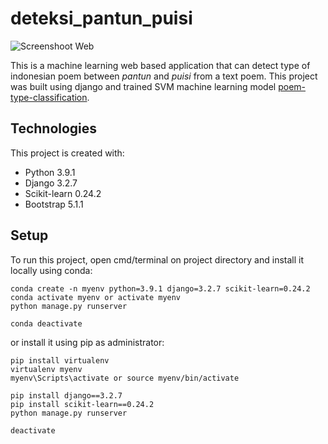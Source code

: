 # deteksi_pantun_puisi

![Screenshoot Web](../assets/demo.PNG?raw=true)

This is a machine learning web based application that can detect type of indonesian poem between *pantun*
and *puisi* from a text poem. This project was built using django and trained SVM machine learning model [poem-type-classification](https://github.com/erwintobing15/poem-type-classification).

## Technologies
This project is created with:
* Python 3.9.1
* Django 3.2.7
* Scikit-learn 0.24.2
* Bootstrap 5.1.1

## Setup
To run this project, open cmd/terminal on project directory and install it locally using conda:
```
conda create -n myenv python=3.9.1 django=3.2.7 scikit-learn=0.24.2
conda activate myenv or activate myenv
python manage.py runserver

conda deactivate
```
or install it using pip as administrator:
```
pip install virtualenv
virtualenv myenv
myenv\Scripts\activate or source myenv/bin/activate

pip install django==3.2.7
pip install scikit-learn==0.24.2
python manage.py runserver

deactivate
```
